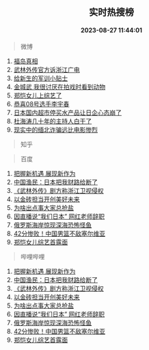 <div align="center"><h2>实时热搜榜</h2><h4>2023-08-27 11:44:01</h4></div>

> 微博  

1. [福岛真相](https://s.weibo.com/weibo?q=%23%E7%A6%8F%E5%B2%9B%E7%9C%9F%E7%9B%B8%23&t=31&band_rank=1&Refer=top)<br />
2. [武林外传官方诉浙江广电](https://s.weibo.com/weibo?q=%23%E6%AD%A6%E6%9E%97%E5%A4%96%E4%BC%A0%E5%AE%98%E6%96%B9%E8%AF%89%E6%B5%99%E6%B1%9F%E5%B9%BF%E7%94%B5%23&t=31&band_rank=2&Refer=top)<br />
3. [给新生的军训小贴士](https://s.weibo.com/weibo?q=%23%E7%BB%99%E6%96%B0%E7%94%9F%E7%9A%84%E5%86%9B%E8%AE%AD%E5%B0%8F%E8%B4%B4%E5%A3%AB%23&t=31&band_rank=3&Refer=top)<br />
4. [金城武 我很讨厌在拍戏时看到动物](https://s.weibo.com/weibo?q=%E9%87%91%E5%9F%8E%E6%AD%A6%20%E6%88%91%E5%BE%88%E8%AE%A8%E5%8E%8C%E5%9C%A8%E6%8B%8D%E6%88%8F%E6%97%B6%E7%9C%8B%E5%88%B0%E5%8A%A8%E7%89%A9&t=31&band_rank=4&Refer=top)<br />
5. [郑恺女儿上综艺了](https://s.weibo.com/weibo?q=%23%E9%83%91%E6%81%BA%E5%A5%B3%E5%84%BF%E4%B8%8A%E7%BB%BC%E8%89%BA%E4%BA%86%23&t=31&band_rank=5&Refer=top)<br />
6. [恭喜08号选手李宇春](https://s.weibo.com/weibo?q=%23%E6%81%AD%E5%96%9C08%E5%8F%B7%E9%80%89%E6%89%8B%E6%9D%8E%E5%AE%87%E6%98%A5%23&t=31&band_rank=6&Refer=top)<br />
7. [日本国内超市停买水产品让日企心态崩了](https://s.weibo.com/weibo?q=%23%E6%97%A5%E6%9C%AC%E5%9B%BD%E5%86%85%E8%B6%85%E5%B8%82%E5%81%9C%E4%B9%B0%E6%B0%B4%E4%BA%A7%E5%93%81%E8%AE%A9%E6%97%A5%E4%BC%81%E5%BF%83%E6%80%81%E5%B4%A9%E4%BA%86%23&t=31&band_rank=7&Refer=top)<br />
8. [杜海涛几十年的主持人白干了](https://s.weibo.com/weibo?q=%23%E6%9D%9C%E6%B5%B7%E6%B6%9B%E5%87%A0%E5%8D%81%E5%B9%B4%E7%9A%84%E4%B8%BB%E6%8C%81%E4%BA%BA%E7%99%BD%E5%B9%B2%E4%BA%86%23&t=31&band_rank=8&Refer=top)<br />
9. [现实中的缅北诈骗远比电影惨烈](https://s.weibo.com/weibo?q=%23%E7%8E%B0%E5%AE%9E%E4%B8%AD%E7%9A%84%E7%BC%85%E5%8C%97%E8%AF%88%E9%AA%97%E8%BF%9C%E6%AF%94%E7%94%B5%E5%BD%B1%E6%83%A8%E7%83%88%23&t=31&band_rank=9&Refer=top)<br />

> 知乎  


> 百度  

1. [把握新机遇 展现新作为](https://www.baidu.com/s?wd=%E6%8A%8A%E6%8F%A1%E6%96%B0%E6%9C%BA%E9%81%87+%E5%B1%95%E7%8E%B0%E6%96%B0%E4%BD%9C%E4%B8%BA&sa=fyb_news&rsv_dl=fyb_news)<br />
2. [中国渔民：日本把我财路给断了](https://www.baidu.com/s?wd=%E4%B8%AD%E5%9B%BD%E6%B8%94%E6%B0%91%EF%BC%9A%E6%97%A5%E6%9C%AC%E6%8A%8A%E6%88%91%E8%B4%A2%E8%B7%AF%E7%BB%99%E6%96%AD%E4%BA%86&sa=fyb_news&rsv_dl=fyb_news)<br />
3. [《武林外传》剧方称浙江卫视侵权](https://www.baidu.com/s?wd=%E3%80%8A%E6%AD%A6%E6%9E%97%E5%A4%96%E4%BC%A0%E3%80%8B%E5%89%A7%E6%96%B9%E7%A7%B0%E6%B5%99%E6%B1%9F%E5%8D%AB%E8%A7%86%E4%BE%B5%E6%9D%83&sa=fyb_news&rsv_dl=fyb_news)<br />
4. [以金砖担当开创美好未来](https://www.baidu.com/s?wd=%E4%BB%A5%E9%87%91%E7%A0%96%E6%8B%85%E5%BD%93%E5%BC%80%E5%88%9B%E7%BE%8E%E5%A5%BD%E6%9C%AA%E6%9D%A5&sa=fyb_news&rsv_dl=fyb_news)<br />
5. [为啥出点事大家总抢盐](https://www.baidu.com/s?wd=%E4%B8%BA%E5%95%A5%E5%87%BA%E7%82%B9%E4%BA%8B%E5%A4%A7%E5%AE%B6%E6%80%BB%E6%8A%A2%E7%9B%90&sa=fyb_news&rsv_dl=fyb_news)<br />
6. [因直播说“我们日本” 网红老师辞职](https://www.baidu.com/s?wd=%E5%9B%A0%E7%9B%B4%E6%92%AD%E8%AF%B4%E2%80%9C%E6%88%91%E4%BB%AC%E6%97%A5%E6%9C%AC%E2%80%9D+%E7%BD%91%E7%BA%A2%E8%80%81%E5%B8%88%E8%BE%9E%E8%81%8C&sa=fyb_news&rsv_dl=fyb_news)<br />
7. [俄罗斯海岸惊现深海恐怖怪鱼](https://www.baidu.com/s?wd=%E4%BF%84%E7%BD%97%E6%96%AF%E6%B5%B7%E5%B2%B8%E6%83%8A%E7%8E%B0%E6%B7%B1%E6%B5%B7%E6%81%90%E6%80%96%E6%80%AA%E9%B1%BC&sa=fyb_news&rsv_dl=fyb_news)<br />
8. [42分惨败！中国男篮不敌塞尔维亚](https://www.baidu.com/s?wd=42%E5%88%86%E6%83%A8%E8%B4%A5%EF%BC%81%E4%B8%AD%E5%9B%BD%E7%94%B7%E7%AF%AE%E4%B8%8D%E6%95%8C%E5%A1%9E%E5%B0%94%E7%BB%B4%E4%BA%9A&sa=fyb_news&rsv_dl=fyb_news)<br />
9. [郑恺女儿综艺首露面](https://www.baidu.com/s?wd=%E9%83%91%E6%81%BA%E5%A5%B3%E5%84%BF%E7%BB%BC%E8%89%BA%E9%A6%96%E9%9C%B2%E9%9D%A2&sa=fyb_news&rsv_dl=fyb_news)<br />

> 哔哩哔哩  

1. [把握新机遇 展现新作为](https://www.baidu.com/s?wd=%E6%8A%8A%E6%8F%A1%E6%96%B0%E6%9C%BA%E9%81%87+%E5%B1%95%E7%8E%B0%E6%96%B0%E4%BD%9C%E4%B8%BA&sa=fyb_news&rsv_dl=fyb_news)<br />
2. [中国渔民：日本把我财路给断了](https://www.baidu.com/s?wd=%E4%B8%AD%E5%9B%BD%E6%B8%94%E6%B0%91%EF%BC%9A%E6%97%A5%E6%9C%AC%E6%8A%8A%E6%88%91%E8%B4%A2%E8%B7%AF%E7%BB%99%E6%96%AD%E4%BA%86&sa=fyb_news&rsv_dl=fyb_news)<br />
3. [《武林外传》剧方称浙江卫视侵权](https://www.baidu.com/s?wd=%E3%80%8A%E6%AD%A6%E6%9E%97%E5%A4%96%E4%BC%A0%E3%80%8B%E5%89%A7%E6%96%B9%E7%A7%B0%E6%B5%99%E6%B1%9F%E5%8D%AB%E8%A7%86%E4%BE%B5%E6%9D%83&sa=fyb_news&rsv_dl=fyb_news)<br />
4. [以金砖担当开创美好未来](https://www.baidu.com/s?wd=%E4%BB%A5%E9%87%91%E7%A0%96%E6%8B%85%E5%BD%93%E5%BC%80%E5%88%9B%E7%BE%8E%E5%A5%BD%E6%9C%AA%E6%9D%A5&sa=fyb_news&rsv_dl=fyb_news)<br />
5. [为啥出点事大家总抢盐](https://www.baidu.com/s?wd=%E4%B8%BA%E5%95%A5%E5%87%BA%E7%82%B9%E4%BA%8B%E5%A4%A7%E5%AE%B6%E6%80%BB%E6%8A%A2%E7%9B%90&sa=fyb_news&rsv_dl=fyb_news)<br />
6. [因直播说“我们日本” 网红老师辞职](https://www.baidu.com/s?wd=%E5%9B%A0%E7%9B%B4%E6%92%AD%E8%AF%B4%E2%80%9C%E6%88%91%E4%BB%AC%E6%97%A5%E6%9C%AC%E2%80%9D+%E7%BD%91%E7%BA%A2%E8%80%81%E5%B8%88%E8%BE%9E%E8%81%8C&sa=fyb_news&rsv_dl=fyb_news)<br />
7. [俄罗斯海岸惊现深海恐怖怪鱼](https://www.baidu.com/s?wd=%E4%BF%84%E7%BD%97%E6%96%AF%E6%B5%B7%E5%B2%B8%E6%83%8A%E7%8E%B0%E6%B7%B1%E6%B5%B7%E6%81%90%E6%80%96%E6%80%AA%E9%B1%BC&sa=fyb_news&rsv_dl=fyb_news)<br />
8. [42分惨败！中国男篮不敌塞尔维亚](https://www.baidu.com/s?wd=42%E5%88%86%E6%83%A8%E8%B4%A5%EF%BC%81%E4%B8%AD%E5%9B%BD%E7%94%B7%E7%AF%AE%E4%B8%8D%E6%95%8C%E5%A1%9E%E5%B0%94%E7%BB%B4%E4%BA%9A&sa=fyb_news&rsv_dl=fyb_news)<br />
9. [郑恺女儿综艺首露面](https://www.baidu.com/s?wd=%E9%83%91%E6%81%BA%E5%A5%B3%E5%84%BF%E7%BB%BC%E8%89%BA%E9%A6%96%E9%9C%B2%E9%9D%A2&sa=fyb_news&rsv_dl=fyb_news)<br />
